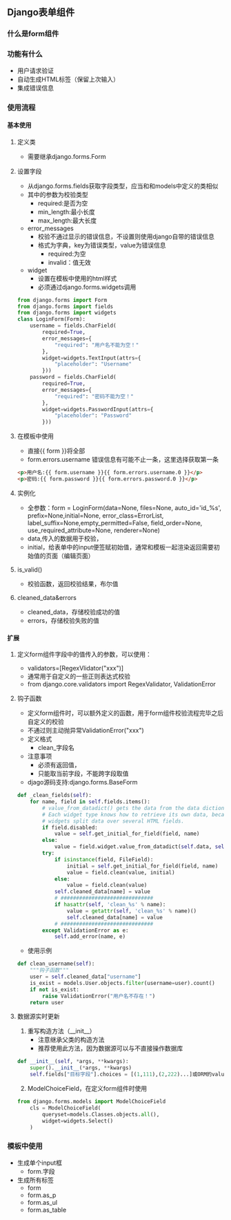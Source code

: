 ## Django表单组件
### 什么是form组件

### 功能有什么
- 用户请求验证
- 自动生成HTML标签（保留上次输入）
- 集成错误信息

### 使用流程
#### 基本使用
1. 定义类
	- 需要继承django.forms.Form
2. 设置字段
	- 从django.forms.fields获取字段类型，应当和和models中定义的类相似
	- 其中的参数为校验类型
		- required:是否为空
		- min_length:最小长度
		- max_length:最大长度
	- error_messages
		- 校验不通过显示的错误信息，不设置则使用django自带的错误信息
		- 格式为字典，key为错误类型，value为错误信息
			- required:为空
			- invalid：值无效
	- widget
		- 设置在模板中使用的html样式
		- 必须通过django.forms.widgets调用

	```python
	from django.forms import Form
	from django.forms import fields
	from django.forms import widgets
	class LoginForm(Form):
	    username = fields.CharField(
	        required=True,
	        error_messages={
	            "required": "用户名不能为空！"
	        },
	        widget=widgets.TextInput(attrs={
	            "placeholder": "Username"
	        }))
	    password = fields.CharField(
	        required=True,
	        error_messages={
	            "required": "密码不能为空！"
	        },
	        widget=widgets.PasswordInput(attrs={
	            "placeholder": "Password"
	        }))
	```
3. 在模板中使用
	- 直接{{ form }}将全部
	- form.errors.username 错误信息有可能不止一条，这里选择获取第一条

	```html
	<p>用户名:{{ form.username }}{{ form.errors.username.0 }}</p>
	<p>密码:{{ form.password }}{{ form.errors.password.0 }}</p>
	```

4. 实例化
	- 全参数：form = LoginForm(data=None, files=None, auto_id='id_%s', prefix=None,initial=None, error_class=ErrorList, label_suffix=None,empty_permitted=False, field_order=None, use_required_attribute=None, renderer=None)
	- data,传入的数据用于校验，
	- initial，给表单中的input便签赋初始值，通常和模板一起渲染返回需要初始值的页面（编辑页面）

5. is_valid()
	- 校验函数，返回校验结果，布尔值

6. cleaned_data&errors
	- cleaned_data，存储校验成功的值
	- errors，存储校验失败的值

#### 扩展
1. 定义form组件字段中的值传入的参数，可以使用：
	- validators=[RegexVlidator("xxx")]
	- 通常用于自定义的一些正则表达式校验
	- from django.core.validators import RegexValidator, ValidationError
2. 钩子函数
	- 定义form组件时，可以额外定义的函数，用于form组件校验流程完毕之后自定义的校验
	- 不通过则主动抛异常ValidationError("xxx")
	- 定义格式
		- clean_字段名
	- 注意事项
		- 必须有返回值，
		- 只能取当前字段，不能跨字段取值
	- djago源码支持:django.forms.BaseForm

	```python
	def _clean_fields(self):
	    for name, field in self.fields.items():
	        # value_from_datadict() gets the data from the data dictionaries.
	        # Each widget type knows how to retrieve its own data, because some
	        # widgets split data over several HTML fields.
	        if field.disabled:
	            value = self.get_initial_for_field(field, name)
	        else:
	            value = field.widget.value_from_datadict(self.data, self.files, self.add_prefix(name))
	        try:
	            if isinstance(field, FileField):
	                initial = self.get_initial_for_field(field, name)
	                value = field.clean(value, initial)
	            else:
	                value = field.clean(value)
	            self.cleaned_data[name] = value
	            # ##############################
	            if hasattr(self, 'clean_%s' % name):
	                value = getattr(self, 'clean_%s' % name)()
	                self.cleaned_data[name] = value
	            # ##############################
	        except ValidationError as e:
	            self.add_error(name, e)
	```
	- 使用示例

	```python
	def clean_username(self):
	    """钩子函数"""
	    user = self.cleaned_data["username"]
	    is_exist = models.User.objects.filter(username=user).count()
	    if not is_exist:
	        raise ValidationError("用户名不存在！")
	    return user
	```


3. 数据源实时更新
	1. 重写构造方法（\_\_init__）
		- 注意继承父类的构造方法
		- 推荐使用此方法，因为数据源可以与不直接操作数据库

	```python
	def __init__(self, *args, **kwargs):
	    super().__init__(*args, **kwargs)
	    self.fields["目标字段"].choices = [(1,111),(2,222)...]或ORM的values_list返回值
	```

	2. ModelChoiceField，在定义form组件时使用

	```python
	from django.forms.models import ModelChoiceField
	    cls = ModelChoiceField(
	        queryset=models.Classes.objects.all(),
	        widget=widgets.Select()
	    )
	```

### 模板中使用
- 生成单个input框
	- form.字段
- 生成所有标签
	- form
	- form.as_p
	- form.as_ul
	- form.as_table

